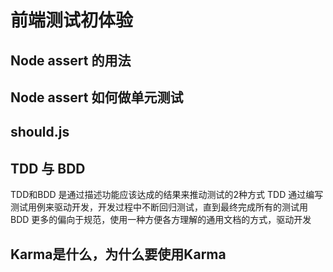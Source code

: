# 前端测试初体验

## Node assert 的用法

## Node assert 如何做单元测试

## should.js


## TDD 与 BDD
TDD和BDD 是通过描述功能应该达成的结果来推动测试的2种方式 
TDD 通过编写测试用例来驱动开发，开发过程中不断回归测试，直到最终完成所有的测试用 
BDD 更多的偏向于规范，使用一种方便各方理解的通用文档的方式，驱动开发

## Karma是什么，为什么要使用Karma
